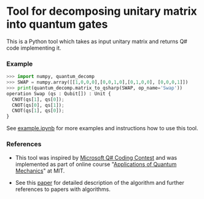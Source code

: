 # Tool for decomposing unitary matrix into quantum gates

This is a Python tool which takes as input unitary matrix and returns Q# code implementing it. 

### Example

```python
>>> import numpy, quantum_decomp
>>> SWAP = numpy.array([[1,0,0,0],[0,0,1,0],[0,1,0,0], [0,0,0,1]])
>>> print(quantum_decomp.matrix_to_qsharp(SWAP, op_name='Swap'))
operation Swap (qs : Qubit[]) : Unit {
  CNOT(qs[1], qs[0]);
  CNOT(qs[0], qs[1]);
  CNOT(qs[1], qs[0]);
}
```

See [example.ipynb](/example.ipynb) for more examples and instructions how to 
use this tool.

### References

* This tool was inspired by [Microsoft Q# Coding Contest](https://codeforces.com/blog/entry/65579) and was implemented as part of online course "[Applications of Quantum Mechanics](https://courses.edx.org/courses/course-v1:MITx+8.06x+1T2019/course/)" at MIT. 

* See this [paper](res/Fedoriaka2019Decomposition.pdf) for detailed description 
of the algorithm and further references to papers with algorithms.
